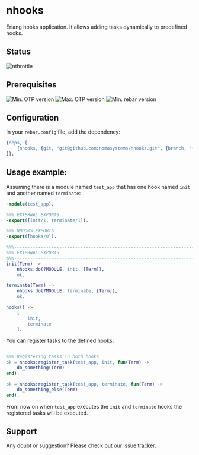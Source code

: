 # nhooks

Erlang hooks application. It allows adding tasks dynamically to predefined hooks.

## Status

![nthrottle](https://github.com/nomasystems/nhooks/actions/workflows/build.yml/badge.svg)

## Prerequisites

![Min. OTP version](https://img.shields.io/badge/min._OTP-22-blue)
![Max. OTP version](https://img.shields.io/badge/max._OTP-24-blue)
![Min. rebar version](https://img.shields.io/badge/min._rebar-3.14.X-blue)

## Configuration

In your `rebar.config` file, add the dependency:
```erl
{deps, [
    {nhooks, {git, "git@github.com:nomasystems/nhooks.git", {branch, "main"}}}
]}.
```

## Usage example:

Assuming there is a module named `test_app` that has one hook named `init` and another named `terminate`:

```erl
-module(test_app).

%%% EXTERNAL EXPORTS
-export([init/1, terminate/1]).

%%% NHOOKS EXPORTS
-export([hooks/0]).

%%%-----------------------------------------------------------------------------
%%% EXTERNAL EXPORTS
%%%-----------------------------------------------------------------------------
init(Term) ->
    nhooks:do(?MODULE, init, [Term]),
    ok.

terminate(Term) ->
    nhooks:do(?MODULE, terminate, [Term]),
    ok.

hooks() ->
    [
        init,
        terminate
    ].


```

You can register tasks to the defined hooks:

```erl

%%% Registering tasks in both hooks
ok = nhooks:register_task(test_app, init, fun(Term) ->
    do_something(Term)
end).

ok = nhooks:register_task(test_app, terminate, fun(Term) ->
    do_something_else(Term)
end).

```

From now on when `test_app` executes the `init` and `terminate` hooks the registered tasks will be executed.

## Support

Any doubt or suggestion? Please check out [our issue tracker](https://github.com/nomasystems/nhooks/issues).
